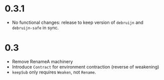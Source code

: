 # 0.3.1

- No functional changes: release to keep version of `debruijn` and `debruijn-safe` in sync.

# 0.3

- Remove RenameA machinery
- Introduce `Contract` for environment contraction (reverse of weakening)
- `keepSub` only requires `Weaken`, not `Rename`.
